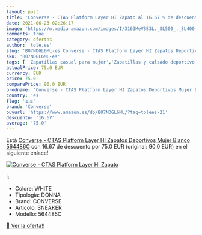 ```yaml
---
layout: post
title: 'Converse - CTAS Platform Layer HI Zapato al 16.67 % de descuento'
date: 2021-06-23 02:26:17
image: 'https://m.media-amazon.com/images/I/3163MeVSB3L._SL500_._SL400_.jpg'
comments: true
category: ofertas
author: 'tole.es'
slug: 'B07NDGL6ML-es Converse - CTAS Platform Layer HI Zapatos Deportivos Mujer...'
sku: 'B07NDGL6ML-es'
tags: [ 'Zapatillas casual para mujer','Zapatillas y calzado deportivo para mujer','Zapatos','Zapatos para mujer','Zapatos y complementos','converse','zapatos', ]
actualPrice: 75.0 EUR
currency: EUR
price: 75.0
comparePrice: 90.0 EUR
prodname: 'Converse - CTAS Platform Layer HI Zapatos Deportivos Mujer Blanco 564486C'
country: 'es'
flag: '🇪🇸'
brand: 'Converse'
buyurl: 'https://www.amazon.es/dp/B07NDGL6ML/?tag=tolees-21'
descuento: '16.67'
average: '75.0'
---
```


Está [Converse - CTAS Platform Layer HI Zapatos Deportivos Mujer Blanco 564486C](https://www.amazon.es/dp/B07NDGL6ML/?tag=tolees-21) con 16.67 de descuento por 75.0 EUR (original: 90.0 EUR) en el siguiente enlace!

[![Converse - CTAS Platform Layer HI Zapato](https://m.media-amazon.com/images/I/3163MeVSB3L._SL500_._SL400_.jpg)](https://www.amazon.es/dp/B07NDGL6ML/?tag=tolees-21)

ℹ️:

- Colore: WHITE
- Tipologia: DONNA
- Brand: CONVERSE
- Articolo: SNEAKER
- Modello: 564485C

[🛒 Ver la oferta!!](https://www.amazon.es/dp/B07NDGL6ML/?tag=tolees-21)
